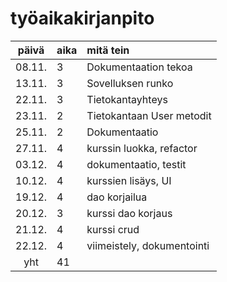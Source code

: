 # työaikakirjanpito

| päivä | aika | mitä tein  |
| :----:|:-----| :-----|
| 08.11. | 3   | Dokumentaation tekoa |
| 13.11. | 3   | Sovelluksen runko |
| 22.11. | 3   | Tietokantayhteys  |
| 23.11. | 2   | Tietokantaan User metodit |
| 25.11. | 2   | Dokumentaatio |
| 27.11. | 4   | kurssin luokka, refactor |
| 03.12. | 4   | dokumentaatio, testit |
| 10.12. | 4   | kurssien lisäys, UI |
| 19.12. | 4   | dao korjailua |
| 20.12. | 3   | kurssi dao korjaus |
| 21.12. | 4   | kurssi crud |
| 22.12. | 4   | viimeistely, dokumentointi |
| yht    | 41   | | 
